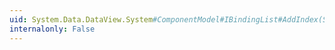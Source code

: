```yaml
---
uid: System.Data.DataView.System#ComponentModel#IBindingList#AddIndex(System.ComponentModel.PropertyDescriptor)
internalonly: False
---
```

